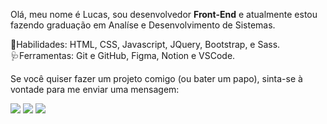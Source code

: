 <p align="left">
Olá, meu nome é Lucas, sou desenvolvedor <strong>Front-End</strong> e atualmente estou fazendo graduação em Analíse e Desenvolvimento de Sistemas.
</p>

<p align="left">
🎯Habilidades: HTML, CSS, Javascript, JQuery, Bootstrap, e Sass. <br>
🩺Ferramentas: Git e GitHub, Figma, Notion e VSCode.
</p>

<p align="left">Se você quiser fazer um projeto comigo (ou bater um papo), sinta-se à vontade para me enviar uma mensagem:<br></p> 
<p align="left">
  <a href="https://www.instagram.com/lucasfelipeluz/" alt="Instagram" target="_blank">
  <img src="https://img.shields.io/badge/-Instagram-DF0174?style=for-the-badge&logo=instagram&logoColor=white&link=https://www.instagram.com/lucasfelipeluz/"/></a>

  <a href="https://t.me/lucasfelipeluz" alt="Telegram" target="_blank">
  <img src="https://img.shields.io/badge/-Telegram-3b5998?style=for-the-badge&logo=telegram&logoColor=white&link=https://t.me/lucasfelipeluz"/></a>
  
  <a href="https://www.linkedin.com/in/lucasfelipeluz" alt="Linkedin" target="_blank">
  <img src="https://img.shields.io/badge/-Linkedin-0e76a8?style=for-the-badge&logo=Linkedin&logoColor=white&link=https://www.linkedin.com/in/lucasfelipeluz" /></a>
</p> 
